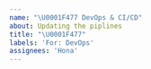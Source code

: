 ```yaml
---
name: "\U0001F477 DevOps & CI/CD"
about: Updating the piplines
title: "\U0001F477"
labels: 'For: DevOps'
assignees: 'Hona'
---
```

